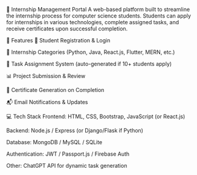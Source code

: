 🚀 Internship Management Portal
A web-based platform built to streamline the internship process for computer science students. Students can apply for internships in various technologies, complete assigned tasks, and receive certificates upon successful completion.

🧠 Features
🔐 Student Registration & Login

🎯 Internship Categories (Python, Java, React.js, Flutter, MERN, etc.)

📁 Task Assignment System (auto-generated if 10+ students apply)

📊 Project Submission & Review

📄 Certificate Generation on Completion

📬 Email Notifications & Updates

💻 Tech Stack
Frontend: HTML, CSS, Bootstrap, JavaScript (or React.js)

Backend: Node.js / Express (or Django/Flask if Python)

Database: MongoDB / MySQL / SQLite

Authentication: JWT / Passport.js / Firebase Auth

Other: ChatGPT API for dynamic task generation
